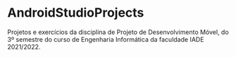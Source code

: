 # AndroidStudioProjects

Projetos e exercícios da disciplina de Projeto de Desenvolvimento Móvel, do 3º semestre do curso de Engenharia Informática da faculdade IADE 2021/2022.
